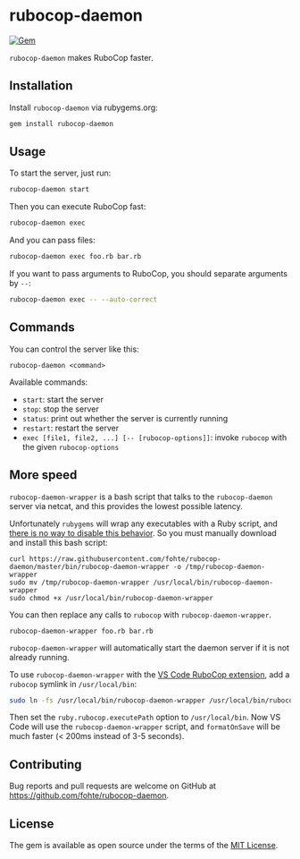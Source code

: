 # rubocop-daemon

[![Gem](https://img.shields.io/gem/v/rubocop-daemon.svg)](https://rubygems.org/gems/rubocop-daemon)

`rubocop-daemon` makes RuboCop faster.

## Installation

Install `rubocop-daemon` via rubygems.org:

```sh
gem install rubocop-daemon
```

## Usage

To start the server, just run:

```sh
rubocop-daemon start
```

Then you can execute RuboCop fast:

```sh
rubocop-daemon exec
```

And you can pass files:

```sh
rubocop-daemon exec foo.rb bar.rb
```

If you want to pass arguments to RuboCop, you should separate arguments by `--`:

```sh
rubocop-daemon exec -- --auto-correct
```

## Commands

You can control the server like this:

```
rubocop-daemon <command>
```

Available commands:

* `start`: start the server
* `stop`: stop the server
* `status`: print out whether the server is currently running
* `restart`: restart the server
* `exec [file1, file2, ...] [-- [rubocop-options]]`: invoke `rubocop` with the given `rubocop-options`

## More speed

`rubocop-daemon-wrapper` is a bash script that talks to the `rubocop-daemon` server via netcat, and this provides the lowest possible latency.

Unfortunately `rubygems` will wrap any executables with a Ruby script, and [there is no way to disable this behavior](https://github.com/rubygems/rubygems/issues/88).
So you must manually download and install this bash script:

```
curl https://raw.githubusercontent.com/fohte/rubocop-daemon/master/bin/rubocop-daemon-wrapper -o /tmp/rubocop-daemon-wrapper
sudo mv /tmp/rubocop-daemon-wrapper /usr/local/bin/rubocop-daemon-wrapper
sudo chmod +x /usr/local/bin/rubocop-daemon-wrapper
```

You can then replace any calls to `rubocop` with `rubocop-daemon-wrapper`.

```
rubocop-daemon-wrapper foo.rb bar.rb
```

`rubocop-daemon-wrapper` will automatically start the daemon server if it is not already running.

To use `rubocop-daemon-wrapper` with the [VS Code RuboCop extension](https://github.com/misogi/vscode-ruby-rubocop), add a `rubocop` symlink in `/usr/local/bin`:

```bash
sudo ln -fs /usr/local/bin/rubocop-daemon-wrapper /usr/local/bin/rubocop
```

Then set the `ruby.rubocop.executePath` option to `/usr/local/bin`. Now VS Code will use the `rubocop-daemon-wrapper` script, and `formatOnSave` will be much faster (< 200ms instead of 3-5 seconds).

## Contributing

Bug reports and pull requests are welcome on GitHub at https://github.com/fohte/rubocop-daemon.

## License

The gem is available as open source under the terms of the [MIT License](https://opensource.org/licenses/MIT).
